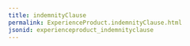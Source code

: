 ```yaml
---
title: indemnityClause
permalink: ExperienceProduct.indemnityClause.html
jsonid: experienceproduct_indemnityclause
---
```

